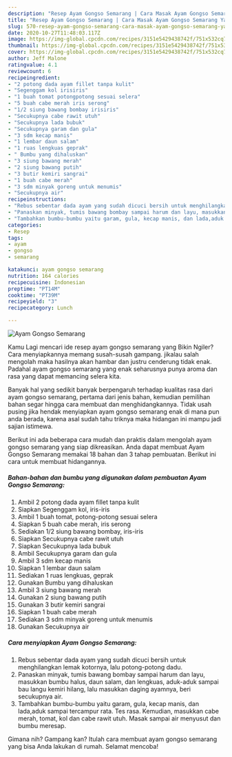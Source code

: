 ```yaml
---
description: "Resep Ayam Gongso Semarang | Cara Masak Ayam Gongso Semarang Yang Sempurna"
title: "Resep Ayam Gongso Semarang | Cara Masak Ayam Gongso Semarang Yang Sempurna"
slug: 570-resep-ayam-gongso-semarang-cara-masak-ayam-gongso-semarang-yang-sempurna
date: 2020-10-27T11:48:03.117Z
image: https://img-global.cpcdn.com/recipes/3151e5429438742f/751x532cq70/ayam-gongso-semarang-foto-resep-utama.jpg
thumbnail: https://img-global.cpcdn.com/recipes/3151e5429438742f/751x532cq70/ayam-gongso-semarang-foto-resep-utama.jpg
cover: https://img-global.cpcdn.com/recipes/3151e5429438742f/751x532cq70/ayam-gongso-semarang-foto-resep-utama.jpg
author: Jeff Malone
ratingvalue: 4.1
reviewcount: 6
recipeingredient:
- "2 potong dada ayam fillet tanpa kulit"
- "Segenggam kol irisiris"
- "1 buah tomat potongpotong sesuai selera"
- "5 buah cabe merah iris serong"
- "1/2 siung bawang bombay irisiris"
- "Secukupnya cabe rawit utuh"
- "Secukupnya lada bubuk"
- "Secukupnya garam dan gula"
- "3 sdm kecap manis"
- "1 lembar daun salam"
- "1 ruas lengkuas geprak"
- " Bumbu yang dihaluskan"
- "3 siung bawang merah"
- "2 siung bawang putih"
- "3 butir kemiri sangrai"
- "1 buah cabe merah"
- "3 sdm minyak goreng untuk menumis"
- "Secukupnya air"
recipeinstructions:
- "Rebus sebentar dada ayam yang sudah dicuci bersih untuk menghilangkan lemak kotornya, lalu potong-potong dadu."
- "Panaskan minyak, tumis bawang bombay sampai harum dan layu, masukkan bumbu halus, daun salam, dan lengkuas, aduk-aduk sampai bau langu kemiri hilang, lalu masukkan daging ayamnya, beri secukupnya air."
- "Tambahkan bumbu-bumbu yaitu garam, gula, kecap manis, dan lada,aduk sampai tercampur rata. Tes rasa. Kemudian, masukkan cabe merah, tomat, kol dan cabe rawit utuh. Masak sampai air menyusut dan bumbu meresap."
categories:
- Resep
tags:
- ayam
- gongso
- semarang

katakunci: ayam gongso semarang 
nutrition: 164 calories
recipecuisine: Indonesian
preptime: "PT14M"
cooktime: "PT39M"
recipeyield: "3"
recipecategory: Lunch

---
```



![Ayam Gongso Semarang](https://img-global.cpcdn.com/recipes/3151e5429438742f/751x532cq70/ayam-gongso-semarang-foto-resep-utama.jpg)

Kamu Lagi mencari ide resep ayam gongso semarang yang Bikin Ngiler? Cara menyiapkannya memang susah-susah gampang. jikalau salah mengolah maka hasilnya akan hambar dan justru cenderung tidak enak. Padahal ayam gongso semarang yang enak seharusnya punya aroma dan rasa yang dapat memancing selera kita.



Banyak hal yang sedikit banyak berpengaruh terhadap kualitas rasa dari ayam gongso semarang, pertama dari jenis bahan, kemudian pemilihan bahan segar hingga cara membuat dan menghidangkannya. Tidak usah pusing jika hendak menyiapkan ayam gongso semarang enak di mana pun anda berada, karena asal sudah tahu triknya maka hidangan ini mampu jadi sajian istimewa.


Berikut ini ada beberapa cara mudah dan praktis dalam mengolah ayam gongso semarang yang siap dikreasikan. Anda dapat membuat Ayam Gongso Semarang memakai 18 bahan dan 3 tahap pembuatan. Berikut ini cara untuk membuat hidangannya.

<!--inarticleads1-->

##### Bahan-bahan dan bumbu yang digunakan dalam pembuatan Ayam Gongso Semarang:

1. Ambil 2 potong dada ayam fillet tanpa kulit
1. Siapkan Segenggam kol, iris-iris
1. Ambil 1 buah tomat, potong-potong sesuai selera
1. Siapkan 5 buah cabe merah, iris serong
1. Sediakan 1/2 siung bawang bombay, iris-iris
1. Siapkan Secukupnya cabe rawit utuh
1. Siapkan Secukupnya lada bubuk
1. Ambil Secukupnya garam dan gula
1. Ambil 3 sdm kecap manis
1. Siapkan 1 lembar daun salam
1. Sediakan 1 ruas lengkuas, geprak
1. Gunakan  Bumbu yang dihaluskan
1. Ambil 3 siung bawang merah
1. Gunakan 2 siung bawang putih
1. Gunakan 3 butir kemiri sangrai
1. Siapkan 1 buah cabe merah
1. Sediakan 3 sdm minyak goreng untuk menumis
1. Gunakan Secukupnya air




<!--inarticleads2-->

##### Cara menyiapkan Ayam Gongso Semarang:

1. Rebus sebentar dada ayam yang sudah dicuci bersih untuk menghilangkan lemak kotornya, lalu potong-potong dadu.
1. Panaskan minyak, tumis bawang bombay sampai harum dan layu, masukkan bumbu halus, daun salam, dan lengkuas, aduk-aduk sampai bau langu kemiri hilang, lalu masukkan daging ayamnya, beri secukupnya air.
1. Tambahkan bumbu-bumbu yaitu garam, gula, kecap manis, dan lada,aduk sampai tercampur rata. Tes rasa. Kemudian, masukkan cabe merah, tomat, kol dan cabe rawit utuh. Masak sampai air menyusut dan bumbu meresap.




Gimana nih? Gampang kan? Itulah cara membuat ayam gongso semarang yang bisa Anda lakukan di rumah. Selamat mencoba!
